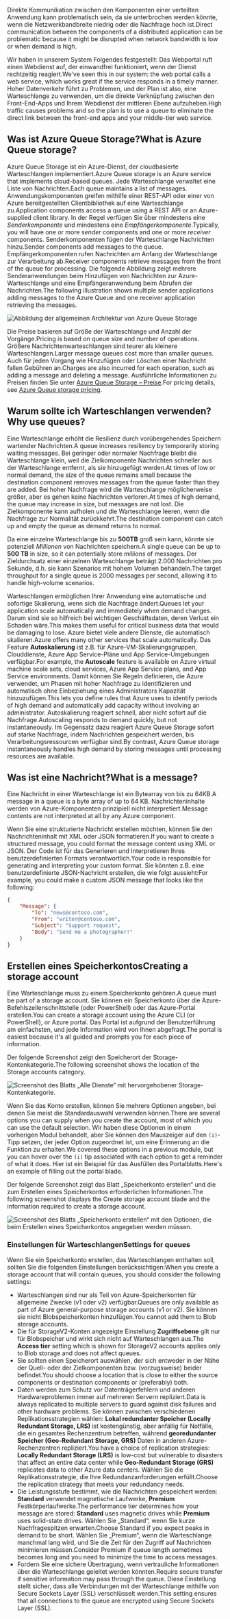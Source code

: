 <span data-ttu-id="ed462-101">Direkte Kommunikation zwischen den Komponenten einer verteilten Anwendung kann problematisch sein, da sie unterbrochen werden könnte, wenn die Netzwerkbandbreite niedrig oder die Nachfrage hoch ist.</span><span class="sxs-lookup"><span data-stu-id="ed462-101">Direct communication between the components of a distributed application can be problematic because it might be disrupted when network bandwidth is low or when demand is high.</span></span>

<span data-ttu-id="ed462-102">Wir haben in unserem System Folgendes festgestellt: Das Webportal ruft einen Webdienst auf, der einwandfrei funktioniert, wenn der Dienst rechtzeitig reagiert.</span><span class="sxs-lookup"><span data-stu-id="ed462-102">We've seen this in our system: the web portal calls a web service, which works great if the service responds in a timely manner.</span></span> <span data-ttu-id="ed462-103">Hoher Datenverkehr führt zu Problemen, und der Plan ist also, eine Warteschlange zu verwenden, um die direkte Verknüpfung zwischen den Front-End-Apps und Ihrem Webdienst der mittleren Ebene aufzuheben.</span><span class="sxs-lookup"><span data-stu-id="ed462-103">High traffic causes problems and so the plan is to use a queue to eliminate the direct link between the front-end apps and your middle-tier web service.</span></span>

## <a name="what-is-azure-queue-storage"></a><span data-ttu-id="ed462-104">Was ist Azure Queue Storage?</span><span class="sxs-lookup"><span data-stu-id="ed462-104">What is Azure Queue storage?</span></span>

<span data-ttu-id="ed462-105">Azure Queue Storage ist ein Azure-Dienst, der cloudbasierte Warteschlangen implementiert.</span><span class="sxs-lookup"><span data-stu-id="ed462-105">Azure Queue storage is an Azure service that implements cloud-based queues.</span></span> <span data-ttu-id="ed462-106">Jede Warteschlange verwaltet eine Liste von Nachrichten.</span><span class="sxs-lookup"><span data-stu-id="ed462-106">Each queue maintains a list of messages.</span></span> <span data-ttu-id="ed462-107">Anwendungskomponenten greifen mithilfe einer REST-API oder einer von Azure bereitgestellten Clientbibliothek auf eine Warteschlange zu.</span><span class="sxs-lookup"><span data-stu-id="ed462-107">Application components access a queue using a REST API or an Azure-supplied client library.</span></span> <span data-ttu-id="ed462-108">In der Regel verfügen Sie über mindestens eine _Senderkomponente_ und mindestens eine _Empfängerkomponente_.</span><span class="sxs-lookup"><span data-stu-id="ed462-108">Typically, you will have one or more _sender_ components and one or more _receiver_ components.</span></span> <span data-ttu-id="ed462-109">Senderkomponenten fügen der Warteschlange Nachrichten hinzu.</span><span class="sxs-lookup"><span data-stu-id="ed462-109">Sender components add messages to the queue.</span></span> <span data-ttu-id="ed462-110">Empfängerkomponenten rufen Nachrichten am Anfang der Warteschlange zur Verarbeitung ab.</span><span class="sxs-lookup"><span data-stu-id="ed462-110">Receiver components retrieve messages from the front of the queue for processing.</span></span> <span data-ttu-id="ed462-111">Die folgende Abbildung zeigt mehrere Senderanwendungen beim Hinzufügen von Nachrichten zur Azure-Warteschlange und eine Empfängeranwendung beim Abrufen der Nachrichten.</span><span class="sxs-lookup"><span data-stu-id="ed462-111">The following illustration shows multiple sender applications adding messages to the Azure Queue and one receiver application retrieving the messages.</span></span>

![Abbildung der allgemeinen Architektur von Azure Queue Storage](../media/2-queue-overview.png)

<span data-ttu-id="ed462-113">Die Preise basieren auf Größe der Warteschlange und Anzahl der Vorgänge.</span><span class="sxs-lookup"><span data-stu-id="ed462-113">Pricing is based on queue size and number of operations.</span></span> <span data-ttu-id="ed462-114">Größere Nachrichtenwarteschlangen sind teurer als kleinere Warteschlangen.</span><span class="sxs-lookup"><span data-stu-id="ed462-114">Larger message queues cost more than smaller queues.</span></span> <span data-ttu-id="ed462-115">Auch für jeden Vorgang wie Hinzufügen oder Löschen einer Nachricht fallen Gebühren an.</span><span class="sxs-lookup"><span data-stu-id="ed462-115">Charges are also incurred for each operation, such as adding a message and deleting a message.</span></span> <span data-ttu-id="ed462-116">Ausführliche Informationen zu Preisen finden Sie unter [Azure Queue Storage – Preise](https://azure.microsoft.com/pricing/details/storage/queues/).</span><span class="sxs-lookup"><span data-stu-id="ed462-116">For pricing details, see [Azure Queue storage pricing](https://azure.microsoft.com/pricing/details/storage/queues/).</span></span>

## <a name="why-use-queues"></a><span data-ttu-id="ed462-117">Warum sollte ich Warteschlangen verwenden?</span><span class="sxs-lookup"><span data-stu-id="ed462-117">Why use queues?</span></span>

<span data-ttu-id="ed462-118">Eine Warteschlange erhöht die Resilienz durch vorübergehendes Speichern wartender Nachrichten.</span><span class="sxs-lookup"><span data-stu-id="ed462-118">A queue increases resiliency by temporarily storing waiting messages.</span></span> <span data-ttu-id="ed462-119">Bei geringer oder normaler Nachfrage bleibt die Warteschlange klein, weil die Zielkomponente Nachrichten schneller aus der Warteschlange entfernt, als sie hinzugefügt werden.</span><span class="sxs-lookup"><span data-stu-id="ed462-119">At times of low or normal demand, the size of the queue remains small because the destination component removes messages from the queue faster than they are added.</span></span> <span data-ttu-id="ed462-120">Bei hoher Nachfrage wird die Warteschlange möglicherweise größer, aber es gehen keine Nachrichten verloren.</span><span class="sxs-lookup"><span data-stu-id="ed462-120">At times of high demand, the queue may increase in size, but messages are not lost.</span></span> <span data-ttu-id="ed462-121">Die Zielkomponente kann aufholen und die Warteschlange leeren, wenn die Nachfrage zur Normalität zurückkehrt.</span><span class="sxs-lookup"><span data-stu-id="ed462-121">The destination component can catch up and empty the queue as demand returns to normal.</span></span>

<span data-ttu-id="ed462-122">Da eine einzelne Warteschlange bis zu **500TB** groß sein kann, könnte sie potenziell _Millionen_ von Nachrichten speichern.</span><span class="sxs-lookup"><span data-stu-id="ed462-122">A single queue can be up to **500 TB** in size, so it can potentially store _millions_ of messages.</span></span> <span data-ttu-id="ed462-123">Der Zieldurchsatz einer einzelnen Warteschlange beträgt 2.000 Nachrichten pro Sekunde, d.h. sie kann Szenarios mit hohem Volumen behandeln.</span><span class="sxs-lookup"><span data-stu-id="ed462-123">The target throughput for a single queue is 2000 messages per second, allowing it to handle high-volume scenarios.</span></span>

<span data-ttu-id="ed462-124">Warteschlangen ermöglichen Ihrer Anwendung eine automatische und sofortige Skalierung, wenn sich die Nachfrage ändert.</span><span class="sxs-lookup"><span data-stu-id="ed462-124">Queues let your application scale automatically and immediately when demand changes.</span></span> <span data-ttu-id="ed462-125">Darum sind sie so hilfreich bei wichtigen Geschäftsdaten, deren Verlust ein Schaden wäre.</span><span class="sxs-lookup"><span data-stu-id="ed462-125">This makes them useful for critical business data that would be damaging to lose.</span></span> <span data-ttu-id="ed462-126">Azure bietet viele andere Dienste, die automatisch skalieren.</span><span class="sxs-lookup"><span data-stu-id="ed462-126">Azure offers many other services that scale automatically.</span></span> <span data-ttu-id="ed462-127">Das Feature **Autoskalierung** ist z.B. für Azure-VM-Skalierungsgruppen, Clouddienste, Azure App Service-Pläne und App Service-Umgebungen verfügbar.</span><span class="sxs-lookup"><span data-stu-id="ed462-127">For example, the **Autoscale** feature is available on Azure virtual machine scale sets, cloud services, Azure App Service plans, and App Service environments.</span></span> <span data-ttu-id="ed462-128">Damit können Sie Regeln definieren, die Azure verwendet, um Phasen mit hoher Nachfrage zu identifizieren und automatisch ohne Einbeziehung eines Administrators Kapazität hinzuzufügen.</span><span class="sxs-lookup"><span data-stu-id="ed462-128">This lets you define rules that Azure uses to identify periods of high demand and automatically add capacity without involving an administrator.</span></span> <span data-ttu-id="ed462-129">Autoskalierung reagiert schnell, aber nicht sofort auf die Nachfrage.</span><span class="sxs-lookup"><span data-stu-id="ed462-129">Autoscaling responds to demand quickly, but not instantaneously.</span></span> <span data-ttu-id="ed462-130">Im Gegensatz dazu reagiert Azure Queue Storage sofort auf starke Nachfrage, indem Nachrichten gespeichert werden, bis Verarbeitungsressourcen verfügbar sind.</span><span class="sxs-lookup"><span data-stu-id="ed462-130">By contrast, Azure Queue storage instantaneously handles high demand by storing messages until processing resources are available.</span></span>

## <a name="what-is-a-message"></a><span data-ttu-id="ed462-131">Was ist eine Nachricht?</span><span class="sxs-lookup"><span data-stu-id="ed462-131">What is a message?</span></span>

<span data-ttu-id="ed462-132">Eine Nachricht in einer Warteschlange ist ein Bytearray von bis zu 64KB.</span><span class="sxs-lookup"><span data-stu-id="ed462-132">A message in a queue is a byte array of up to 64 KB.</span></span> <span data-ttu-id="ed462-133">Nachrichteninhalte werden von Azure-Komponenten prinzipiell nicht interpretiert.</span><span class="sxs-lookup"><span data-stu-id="ed462-133">Message contents are not interpreted at all by any Azure component.</span></span>

<span data-ttu-id="ed462-134">Wenn Sie eine strukturierte Nachricht erstellen möchten, können Sie den Nachrichteninhalt mit XML oder JSON formatieren.</span><span class="sxs-lookup"><span data-stu-id="ed462-134">If you want to create a structured message, you could format the message content using XML or JSON.</span></span> <span data-ttu-id="ed462-135">Der Code ist für das Generieren und Interpretieren Ihres benutzerdefinierten Formats verantwortlich.</span><span class="sxs-lookup"><span data-stu-id="ed462-135">Your code is responsible for generating and interpreting your custom format.</span></span> <span data-ttu-id="ed462-136">Sie könnten z.B. eine benutzerdefinierte JSON-Nachricht erstellen, die wie folgt aussieht:</span><span class="sxs-lookup"><span data-stu-id="ed462-136">For example, you could make a custom JSON message that looks like the following:</span></span>

```json
{
    "Message": {
        "To": "news@contoso.com",
        "From": "writer@contoso.com",
        "Subject": "Support request",
        "Body": "Send me a photographer!"
    }
}
```

## <a name="creating-a-storage-account"></a><span data-ttu-id="ed462-137">Erstellen eines Speicherkontos</span><span class="sxs-lookup"><span data-stu-id="ed462-137">Creating a storage account</span></span>

<span data-ttu-id="ed462-138">Eine Warteschlange muss zu einem Speicherkonto gehören.</span><span class="sxs-lookup"><span data-stu-id="ed462-138">A queue must be part of a storage account.</span></span> <span data-ttu-id="ed462-139">Sie können ein Speicherkonto über die Azure-Befehlszeilenschnittstelle (oder PowerShell) oder das Azure-Portal erstellen.</span><span class="sxs-lookup"><span data-stu-id="ed462-139">You can create a storage account using the Azure CLI (or PowerShell), or Azure portal.</span></span> <span data-ttu-id="ed462-140">Das Portal ist aufgrund der Benutzerführung am einfachsten, und jede Information wird von Ihnen abgefragt.</span><span class="sxs-lookup"><span data-stu-id="ed462-140">The portal is easiest because it's all guided and prompts you for each piece of information.</span></span> 

<span data-ttu-id="ed462-141">Der folgende Screenshot zeigt den Speicherort der Storage-Kontenkategorie.</span><span class="sxs-lookup"><span data-stu-id="ed462-141">The following screenshot shows the location of the Storage accounts category.</span></span>

![Screenshot des Blatts „Alle Dienste“ mit hervorgehobener Storage-Kontenkategorie.](../media/2-create-storage-account-1.png)

<span data-ttu-id="ed462-143">Wenn Sie das Konto erstellen, können Sie mehrere Optionen angeben, bei denen Sie meist die Standardauswahl verwenden können.</span><span class="sxs-lookup"><span data-stu-id="ed462-143">There are several options you can supply when you create the account, most of which you can use the default selection.</span></span> <span data-ttu-id="ed462-144">Wir haben diese Optionen in einem vorherigen Modul behandelt, aber Sie können den Mauszeiger auf den `(i)`-Tipp setzen, der jeder Option zugeordnet ist, um eine Erinnerung an die Funktion zu erhalten.</span><span class="sxs-lookup"><span data-stu-id="ed462-144">We covered these options in a previous module, but you can hover over the `(i)` tip associated with each option to get a reminder of what it does.</span></span> <span data-ttu-id="ed462-145">Hier ist ein Beispiel für das Ausfüllen des Portalblatts.</span><span class="sxs-lookup"><span data-stu-id="ed462-145">Here's an example of filling out the portal blade.</span></span>

<span data-ttu-id="ed462-146">Der folgende Screenshot zeigt das Blatt „Speicherkonto erstellen“ und die zum Erstellen eines Speicherkontos erforderlichen Informationen.</span><span class="sxs-lookup"><span data-stu-id="ed462-146">The following screenshot displays the Create storage account blade and the information required to create a storage account.</span></span>

![Screenshot des Blatts „Speicherkonto erstellen“ mit den Optionen, die beim Erstellen eines Speicherkontos angegeben werden müssen.](../media/2-create-storage-account-2.png)

### <a name="settings-for-queues"></a><span data-ttu-id="ed462-148">Einstellungen für Warteschlangen</span><span class="sxs-lookup"><span data-stu-id="ed462-148">Settings for queues</span></span>
<span data-ttu-id="ed462-149">Wenn Sie ein Speicherkonto erstellen, das Warteschlangen enthalten soll, sollten Sie die folgenden Einstellungen berücksichtigen:</span><span class="sxs-lookup"><span data-stu-id="ed462-149">When you create a storage account that will contain queues, you should consider the following settings:</span></span>

- <span data-ttu-id="ed462-150">Warteschlangen sind nur als Teil von Azure-Speicherkonten für allgemeine Zwecke (v1 oder v2) verfügbar.</span><span class="sxs-lookup"><span data-stu-id="ed462-150">Queues are only available as part of Azure general-purpose storage accounts (v1 or v2).</span></span> <span data-ttu-id="ed462-151">Sie können sie nicht Blobspeicherkonten hinzufügen.</span><span class="sxs-lookup"><span data-stu-id="ed462-151">You cannot add them to Blob storage accounts.</span></span>
- <span data-ttu-id="ed462-152">Die für StorageV2-Konten angezeigte Einstellung **Zugriffsebene** gilt nur für Blobspeicher und wirkt sich nicht auf Warteschlangen aus.</span><span class="sxs-lookup"><span data-stu-id="ed462-152">The **Access tier** setting which is shown for StorageV2 accounts applies only to Blob storage and does not affect queues.</span></span>
- <span data-ttu-id="ed462-153">Sie sollten einen Speicherort auswählen, der sich entweder in der Nähe der Quell- oder der Zielkomponenten bzw. (vorzugsweise) beider befindet.</span><span class="sxs-lookup"><span data-stu-id="ed462-153">You should choose a location that is close to either the source components or destination components or (preferably) both.</span></span>
- <span data-ttu-id="ed462-154">Daten werden zum Schutz vor Datenträgerfehlern und anderen Hardwareproblemen immer auf mehreren Servern repliziert.</span><span class="sxs-lookup"><span data-stu-id="ed462-154">Data is always replicated to multiple servers to guard against disk failures and other hardware problems.</span></span> <span data-ttu-id="ed462-155">Sie können zwischen verschiedenen Replikationsstrategien wählen: **Lokal redundanter Speicher (Locally Redundant Storage, LRS)** ist kostengünstig, aber anfällig für Notfälle, die ein gesamtes Rechenzentrum betreffen, während **georedundanter Speicher (Geo-Redundant Storage, GRS)** Daten in anderen Azure-Rechenzentren repliziert.</span><span class="sxs-lookup"><span data-stu-id="ed462-155">You have a choice of replication strategies: **Locally Redundant Storage (LRS)** is low-cost but vulnerable to disasters that affect an entire data center while **Geo-Redundant Storage (GRS)** replicates data to other Azure data centers.</span></span> <span data-ttu-id="ed462-156">Wählen Sie die Replikationsstrategie, die Ihre Redundanzanforderungen erfüllt.</span><span class="sxs-lookup"><span data-stu-id="ed462-156">Choose the replication strategy that meets your redundancy needs.</span></span>
- <span data-ttu-id="ed462-157">Die Leistungsstufe bestimmt, wie die Nachrichten gespeichert werden: **Standard** verwendet magnetische Laufwerke, **Premium** Festkörperlaufwerke.</span><span class="sxs-lookup"><span data-stu-id="ed462-157">The performance tier determines how your message are stored: **Standard** uses magnetic drives while **Premium** uses solid-state drives.</span></span> <span data-ttu-id="ed462-158">Wählen Sie „Standard“, wenn Sie kurze Nachfragespitzen erwarten.</span><span class="sxs-lookup"><span data-stu-id="ed462-158">Choose Standard if you expect peaks in demand to be short.</span></span> <span data-ttu-id="ed462-159">Wählen Sie „Premium“, wenn die Warteschlange manchmal lang wird, und Sie die Zeit für den Zugriff auf Nachrichten minimieren müssen.</span><span class="sxs-lookup"><span data-stu-id="ed462-159">Consider Premium if queue length sometimes becomes long and you need to minimize the time to access messages.</span></span>
- <span data-ttu-id="ed462-160">Fordern Sie eine sichere Übertragung, wenn vertrauliche Informationen über die Warteschlange geleitet werden könnten.</span><span class="sxs-lookup"><span data-stu-id="ed462-160">Require secure transfer if sensitive information may pass through the queue.</span></span> <span data-ttu-id="ed462-161">Diese Einstellung stellt sicher, dass alle Verbindungen mit der Warteschlange mithilfe von Secure Sockets Layer (SSL) verschlüsselt werden.</span><span class="sxs-lookup"><span data-stu-id="ed462-161">This setting ensures that all connections to the queue are encrypted using Secure Sockets Layer (SSL).</span></span>